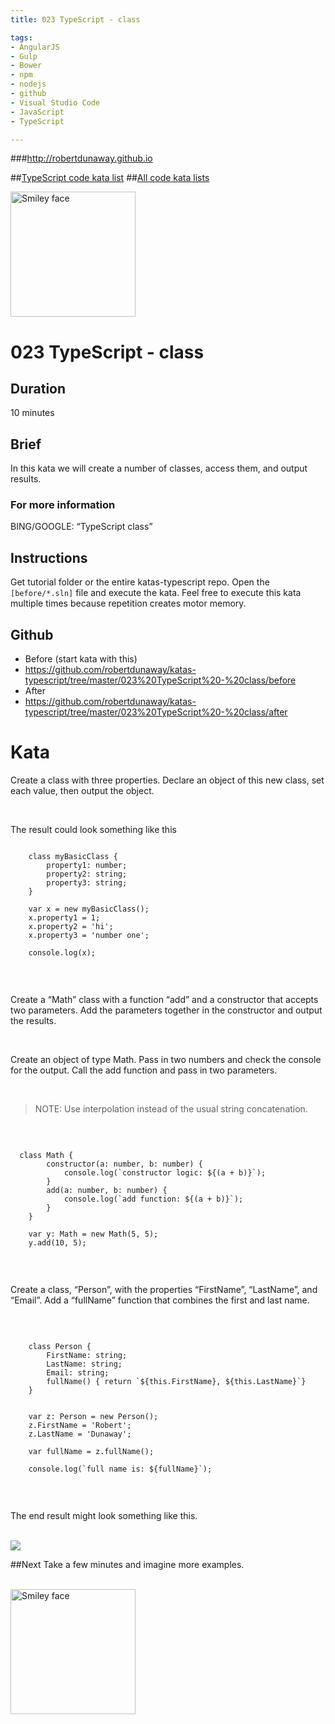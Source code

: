```yaml
---
title: 023 TypeScript - class

tags: 
- AngularJS
- Gulp
- Bower
- npm
- nodejs
- github
- Visual Studio Code
- JavaScript
- TypeScript

---
```


###http://robertdunaway.github.io

##[TypeScript code kata list](http://mycodekatas.github.io/typescript.html)
##[All code kata lists](http://mycodekatas.github.io/)

 <img src="https://raw.githubusercontent.com/robertdunaway/katas-typescript/master/katas-TS-logo.png" alt="Smiley face" height="200" width="200"> 

# 023 TypeScript - class

## Duration
10 minutes

## Brief
In this kata we will create a number of classes, access them, and output results.

### For more information 
BING/GOOGLE: “TypeScript class”

## Instructions
Get tutorial folder or the entire katas-typescript repo.
Open the `[before/*.sln]` file and execute the kata.
Feel free to execute this kata multiple times because repetition creates motor memory.

## Github
 - Before (start kata with this)
  - https://github.com/robertdunaway/katas-typescript/tree/master/023%20TypeScript%20-%20class/before
 - After
  - https://github.com/robertdunaway/katas-typescript/tree/master/023%20TypeScript%20-%20class/after


# Kata

Create a class with three properties.  Declare an object of this new class, set each value, then output the object.

<br>

The result could look something like this
<br>

```
 
    class myBasicClass {
        property1: number;
        property2: string;
        property3: string;
    }

    var x = new myBasicClass();
    x.property1 = 1;
    x.property2 = 'hi';
    x.property3 = 'number one';

    console.log(x);


```

<br>

Create a “Math” class with a function “add” and a constructor that accepts two parameters.  Add the parameters together in the constructor and output the results.

<br>

Create an object of type Math.  Pass in two numbers and check the console for the output.  Call the add function and pass in two parameters.

<br>

> NOTE: Use interpolation instead of the usual string concatenation.

<br>

```

  class Math {
        constructor(a: number, b: number) {
            console.log(`constructor logic: ${(a + b)}`);
        }
        add(a: number, b: number) {
            console.log(`add function: ${(a + b)}`);
        }
    }

    var y: Math = new Math(5, 5);
    y.add(10, 5);


```

<br>

Create a class, “Person”, with the properties “FirstName”, “LastName”, and “Email”.  Add a “fullName” function that combines the first and last name.  

<br>

```

    class Person {
        FirstName: string;
        LastName: string;
        Email: string;
        fullName() { return `${this.FirstName}, ${this.LastName}`}
    }


    var z: Person = new Person();
    z.FirstName = 'Robert';
    z.LastName = 'Dunaway';
    
    var fullName = z.fullName();

    console.log(`full name is: ${fullName}`);


```

<br>

The end result might look something like this.

<br>

 <img src="https://raw.githubusercontent.com/robertdunaway/katas-typescript/master/023%20TypeScript%20-%20class/1.png"> 


##Next
Take a few minutes and imagine more examples. 

<br>

 <img src="https://raw.githubusercontent.com/robertdunaway/katas-typescript/master/katas-TS-logo.png" alt="Smiley face" height="200" width="200"> 